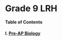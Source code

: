 # Grade 9 LRH

**Table of Contents**

#### I. [**Pre-AP Biology**](https://github.com/AlphaMC0/Pre-AP-Biology-Slides/blob/main/Pre-AP%20Biology.md)
